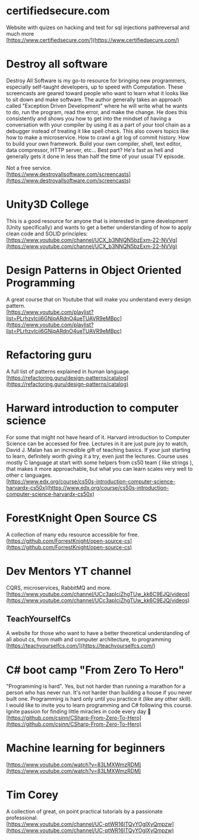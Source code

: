 ﻿# certifiedsecure.com
Website with quizes on hacking and test for sql injections pathreversal 
and much more  
[https://www.certifiedsecure.com/](https://www.certifiedsecure.com/)

# Destroy all software
Destroy All Software is my go-to resource for bringing new programmers, especially self-taught developers, 
up to speed with Computation. These screencasts are geared toward people who want to learn what it looks 
like to sit down and make software. 
The author generally takes an approach called "Exception Driven Development" where he will write 
what he wants to do, run the program, read the error, and make the change. He does this consistently 
and shows you how to get into the mindset of having a conversation with your compiler by using it as 
a part of your tool chain as a debugger instead of treating it like spell check. 
This also covers topics like how to make a microservice. How to crawl a git log of commit history. 
How to build your own framework. Build your own compiler, shell, text editor, data compressor, 
HTTP server, etc...
Best part? He's fast as hell and generally gets it done in less than half the time of your usual TV episode.

Not a free service.  
[https://www.destroyallsoftware.com/screencasts](https://www.destroyallsoftware.com/screencasts)

# Unity3D College
This is a good resource for anyone that is interested in game development (Unity specifically) 
and wants to get a better understanding of how to apply clean code and SOLID principles:  
[https://www.youtube.com/channel/UCX_b3NNQN5bzExm-22-NVVg](https://www.youtube.com/channel/UCX_b3NNQN5bzExm-22-NVVg)

# Design Patterns in Object Oriented Programming
A great course that on Youtube that will make you understand every design pattern.  
[https://www.youtube.com/playlist?list=PLrhzvIcii6GNjpARdnO4ueTUAVR9eMBpc](https://www.youtube.com/playlist?list=PLrhzvIcii6GNjpARdnO4ueTUAVR9eMBpc)

# Refactoring guru
A full list of patterns explained in human language.  
[https://refactoring.guru/design-patterns/catalog](https://refactoring.guru/design-patterns/catalog)

# Harward introduction to computer science
For some that might not have heard of it. Harvard introduction to Computer Science can be accessed for free.
Lectures in it are just pure joy to watch, David J. Malan has an incredible gift of teaching basics.
If your just starting to learn, definitely worth giving it a try, even just the lectures.
Course uses mostly C language at start with some helpers from cs50 team ( like strings ),
that makes it more approachable, but what you can learn scales very well to other c languages.  
[https://www.edx.org/course/cs50s-introduction-computer-science-harvardx-cs50x](https://www.edx.org/course/cs50s-introduction-computer-science-harvardx-cs50x)

# ForestKnight Open Source CS
A collection of many edu resource accessible for free.  
[https://github.com/ForrestKnight/open-source-cs](https://github.com/ForrestKnight/open-source-cs)

# Dev Mentors YT channel
CQRS, microservices, RabbitMQ and more.  
[https://www.youtube.com/channel/UCc3apIciZhgTUw_kk6C9EJQ/videos](https://www.youtube.com/channel/UCc3apIciZhgTUw_kk6C9EJQ/videos)

## TeachYourselfCs
A website for those who want to have a better theoretical understanding of all about cs, from math and computer architecture, to programming  
[https://teachyourselfcs.com/](https://teachyourselfcs.com/)

# C# boot camp "From Zero To Hero"
"Programming is hard". Yes, but not harder than running a marathon for a person who has never run. 
It's not harder than building a house if you never built one. Programming is hard only until 
you practice it (like any other skill). I would like to invite you to learn programming and 
C# following this course. Ignite passion for finding little miracles in code every day 🙂  
[https://github.com/csinn/CSharp-From-Zero-To-Hero](https://github.com/csinn/CSharp-From-Zero-To-Hero)

# Machine learning for beginners
[https://www.youtube.com/watch?v=83LMXWmzRDM](https://www.youtube.com/watch?v=83LMXWmzRDM)

# Tim Corey
A collection of great, on point practical tutorials by a passionate professional.  
[https://www.youtube.com/channel/UC-ptWR16ITQyYOglXyQmpzw](https://www.youtube.com/channel/UC-ptWR16ITQyYOglXyQmpzw)